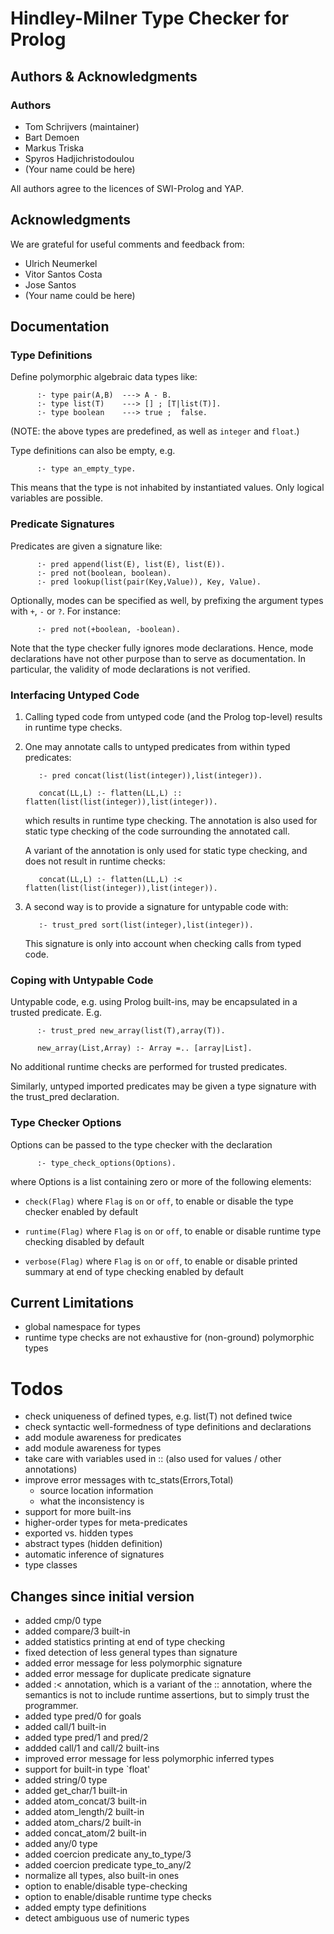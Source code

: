 # Hindley-Milner Type Checker for Prolog

## Authors & Acknowledgments

### Authors

- Tom Schrijvers (maintainer)
- Bart Demoen
- Markus Triska
- Spyros Hadjichristodoulou
- (Your name could be here)

All authors agree to the licences of SWI-Prolog and YAP.

## Acknowledgments

We are grateful for useful comments and feedback from:

- Ulrich Neumerkel
- Vitor Santos Costa
- Jose Santos
- (Your name could be here)


## Documentation

### Type Definitions

Define polymorphic algebraic data types like:

```
      :- type pair(A,B)  ---> A - B.
      :- type list(T)    ---> [] ; [T|list(T)].
      :- type boolean    ---> true ;  false.
```

(NOTE: the above types are predefined, as well as `integer` and `float`.)

Type definitions can also be empty, e.g.

```
      :- type an_empty_type.
```

This means that the type is not inhabited by instantiated values. Only
logical variables are possible.

### Predicate Signatures

Predicates are given a signature like:

```
      :- pred append(list(E), list(E), list(E)).
      :- pred not(boolean, boolean).
      :- pred lookup(list(pair(Key,Value)), Key, Value).
```

Optionally, modes can be specified as well, by prefixing
the argument types with `+`, `-` or `?`. For instance:

```
      :- pred not(+boolean, -boolean).
```

Note that the type checker fully ignores mode declarations. Hence,
mode declarations have not other purpose than to serve as documentation.
In particular, the validity of mode declarations is not verified.

### Interfacing Untyped Code

1. Calling typed code from untyped code (and the Prolog top-level)
   results in runtime type checks.

2. One may annotate calls to untyped predicates from within typed predicates:

   ```
      :- pred concat(list(list(integer)),list(integer)).

      concat(LL,L) :- flatten(LL,L) :: flatten(list(list(integer)),list(integer)).
   ```

   which results in runtime type checking. The annotation is also used for static
   type checking of the code surrounding the annotated call.

   A variant of the annotation is only used for static type checking, and does
   not result in runtime checks:
      
   ```
      concat(LL,L) :- flatten(LL,L) :< flatten(list(list(integer)),list(integer)).
   ```

3. A second way is to provide a signature for untypable code with: 

   ```    
      :- trust_pred sort(list(integer),list(integer)).
   ```

   This signature is only into account when checking calls from
   typed code.

### Coping with Untypable Code

Untypable code, e.g. using Prolog built-ins, may be encapsulated 
in a trusted predicate. E.g.

```
      :- trust_pred new_array(list(T),array(T)).

      new_array(List,Array) :- Array =.. [array|List].
```

No additional runtime checks are performed for trusted predicates.

Similarly, untyped imported predicates may be given a type signature
with the trust_pred declaration.


### Type Checker Options

Options can be passed to the type checker with the declaration

```
      :- type_check_options(Options).
```

where Options is a list containing zero or more of the following elements:

- `check(Flag)` where `Flag` is `on` or `off`, 
 	to enable or disable the type checker
 	enabled by default

- `runtime(Flag)` where `Flag` is `on` or `off`,
 	to enable or disable runtime type checking
 	disabled by default

- `verbose(Flag)` where `Flag` is `on` or `off`,
 	to enable or disable printed summary at end of type checking
 	enabled by default

## Current Limitations

* global namespace for types
* runtime type checks are not exhaustive for (non-ground) polymorphic types

# Todos

* check uniqueness of defined types, e.g. list(T) not defined twice
* check syntactic well-formedness of type definitions and declarations
* add module awareness for predicates
* add module awareness for types 
* take care with variables used in :: (also used for values / other annotations)
* improve error messages with tc_stats(Errors,Total)
   - source location information
   - what the inconsistency is
* support for more built-ins 
* higher-order types for meta-predicates
* exported vs. hidden types
* abstract types (hidden definition)
* automatic inference of signatures
* type classes

## Changes since initial version

* added cmp/0 type
* added compare/3 built-in
* added statistics printing at end of type checking
* fixed detection of less general types than signature
* added error message for less polymorphic signature
* added error message for duplicate predicate signature
* added :< annotation, which is a variant of  the :: annotation,
  where the semantics is not to include runtime assertions, 
  but to simply trust the programmer.
* added type pred/0 for goals
* added call/1 built-in
* added type pred/1 and pred/2
* addded call/1 and call/2 built-ins
* improved error message for less polymorphic inferred types
* support for built-in type `float'
* added string/0 type
* added get_char/1 built-in
* added atom_concat/3 built-in
* added atom_length/2 built-in
* added atom_chars/2 built-in
* added concat_atom/2 built-in
* added any/0 type
* added coercion predicate any_to_type/3
* added coercion predicate type_to_any/2
* normalize all types, also built-in ones
* option to enable/disable type-checking
* option to enable/disable runtime type checks
* added empty type definitions
* detect ambiguous use of numeric types
